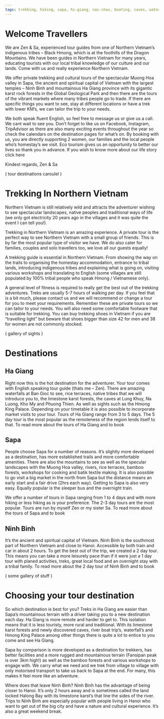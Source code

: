 ```yaml
---
tags: trekking, hiking, sapa, hi-giang, nai-chau, boating, caves, waterfalls, batik, hmong, zao
---
```


# Welcome Travellers

We are Zen & Sa, experienced tour guides from one of Northern Vietnam’s indigenous tribes – Black Hmong, which is at the foothills of the Dragon Mountains. We have been guides in Northern Vietnam for many years, educating tourists with our local tribal knowledge of our culture and our lands. Come with us and really experience Northern Vietnam.

We offer private trekking and cultural tours of the spectacular Muong Hoa valley in Sapa, the ancient and spiritual capital of Vietnam with the largest temples – Ninh Binh and mountainous Ha Giang province with its gigantic karst rock forests in the Global Geological Park and then there are the tours of the vibrant markets where many tribes people go to trade. If there are specific things you want to see, stay at different locations or have a trek with lower KM’s, we can tailor the trip to your needs. 

We both speak fluent English, so feel free to message us or give us a call. We cant wait to see you. Don’t forget to like us on Facebook,  Instagram, TripAdvisor as there are also many exciting events throughout the year so check the calendars on the destination pages for what’s on. By booking with us, you are directly supporting 2 women, our families and the local people who’s homestay’s we visit. Eco tourism gives us an opportunity to better our lives so thank you in advance. If you wish to know more about our life story click here

Kindest regards, Zen & Sa



( tour destinations caroulel )


# Trekking In Northern Vietnam

Northern Vietnam is still relatively wild and attracts the adventurer wishing to see spectacular landscapes, native peoples and traditional ways of life (we only got electricity 20 years ago in the villages and it was quite the event I can tell you!).

Trekking in Northern Vietnam is an amazing experience. A private tour is the perfect way to see Northern Vietnam with a small group of friends.  This is by far the most popular type of visitor we have. We do also cater for families, couples and solo travellers too, we love all our guests equally!

A trekking guide is essential in Northern Vietnam. From showing the way on the trails to organising the homestay accommodation, entrance to tribal lands, introducing indigenous tribes and explaining what is going on, visiting various workshops and translating to English (some villages are still populated by 100% tribal people who speak Hmong / Vietnamese only).

A general level of fitness is required to really get the best out of the trekking adventures. Treks are usually 5-7 hours of walking per day. If you feel that is a bit much, please contact us and we will recommend or change a tour for you to meet your requirements. Remember these are private tours so we can tailor to your needs. You will also need some comfortable footware that is suitable for trekking. You can buy trekking shoes in Vietnam if you are “travelling light” but beware that shoes bigger than size 42 for men and 38 for women are not commonly stocked.




( gallery of sights )



# Destinations

## Ha Giang

Right now this is the hot destination for the adventurer. Your tour comes with English speaking tour guide (thats me – Zen). There are amazing waterfalls at Ban Gioc to see, rice terraces, native tribes that we will introduce you to, the limestone karst forests, the caves at Lung Khuy, Na Luong, Kho My and Phuong Thien. As well as sights such as the Hmong King Palace. Depending on your timetable it is also possible to incorporate market visits to your tour. Tours of Ha Giang range from 3 to 5 days. The 5 day tour is the most popular as the remoteness of the region lends itself to that. To read more about the tours of Ha Giang and to book <click here>

## Sapa

People choose Sapa for a number of reasons. It’s slightly more developed as a destination, has more established trails and more comfortable amenities. There are also the mountains to see as well as the specular landscapes with the Muong Hoa valley, rivers, rice terraces, bamboo forests, workshops for cooking and batik textile making. It is also possible to go visit a big market in the north from Sapa but the distance means an early start and a fair drive (2hrs each way). Getting to Sapa is also very easy. Equally popular is the sleeper bus and the overnight train.

We offer a number of tours in Sapa ranging from 1 to 4 days and with more hiking or less hiking as is your preference. The 2-3 day tours are the most popular. Tours are run by myself Zen or my sister Sa. To read more about the tours of Sapa and to book <click here>

## Ninh Binh

It’s the ancient and spiritual capital of Vietnam. Ninh Binh is the southmost part of Northern Vietnam and close to Hanoi. Accessible by both train and car in about 2 hours. To get the best out of the trip, we created a 2 day tour. This means you can take a more leisurely pace than if it were just a 1 day tour with planed activities, treks, great local food and an overnight stay with a tribal family. To read more about the 2 day tour of Ninh Binh and to book <click here>


( some gallery of stuff )


# Choosing your tour destination

So which destination is best for you? Treks in Ha Giang are easier than Sapa’s mountainous terrain with a driver taking you to a new destination each day. Ha Giang is more remote and harder to get to. This isolation means that it is less touristy, more rural and traditional. With its limestone karst forests and newly discovered caves, river boat trip’s, waterfall’s and Hmong King Palace among other things there is quite a lot to entice to you come and see Ha Giang. 

Sapa by comparison is more developed as a destination for trekkers, has better facilities and a more rugged and mountainous terrain (Fansipan peak is over 3km high!) as well as the bamboo forests and various workshops to engage with. We carry what we need and we trek from village to village with only motorised transport to take us back to Sapa at the end. For many, this makes it feel more like an adventure.

Where does that leave Ninh Binh? Ninh Binh has the advantage of being closer to Hanoi. It’s only 2 hours away and is sometimes called the land locked Halong Bay with its limestone karst’s that line the sides of the river. Trips to Ninh Binh are especially popular with people living in Hanoi who want to get out of the big city and have a nature and cultural experience. It’s also a great weekend break.